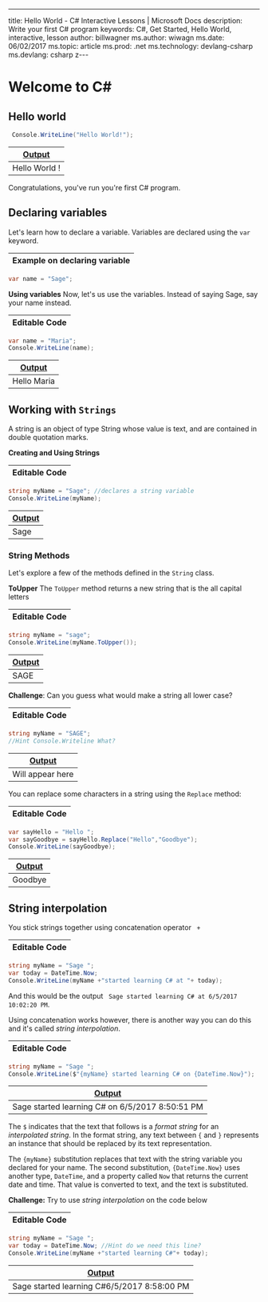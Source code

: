 ---
title: Hello World - C# Interactive Lessons | Microsoft Docs
description: Write your first C# program
keywords: C#, Get Started, Hello World, interactive, lesson
author: billwagner
ms.author: wiwagn
ms.date: 06/02/2017
ms.topic: article
ms.prod: .net
ms.technology: devlang-csharp
ms.devlang: csharp
z---

# Welcome to C#

## Hello world

```csharp
 Console.WriteLine("Hello World!");
```

 |[Output]()        |
| ------------- |
| Hello World !|

Congratulations, you've run you're first C# program.


## Declaring variables

Let's learn how to declare a variable.  Variables are declared using the `var` keyword.

| Example on declaring variable      |
| -------------                      |
```csharp
var name = "Sage";
```
**Using variables**
Now, let's us  use the variables.   Instead of saying  Sage, say your name instead.

|Editable Code       |
| ------------- |

```csharp
var name = "Maria";
Console.WriteLine(name); 
```

|[Output]()        |
| ------------- |
| Hello Maria | 

## Working with  `Strings` 

A string is an object of type String whose value is text, and are contained in double quotation marks.

**Creating and Using Strings**

|Editable Code       |
| ------------- |
```csharp
string myName = "Sage"; //declares a string variable
Console.WriteLine(myName);
```
|[Output]()        |
| ------------- |
| Sage | 


### String Methods
 Let's explore a few of the methods defined in the `String` class. 

**ToUpper**
The `ToUpper` method returns a new string that is the all capital letters

|Editable Code       |
| ------------- |

```csharp
string myName = "sage";
Console.WriteLine(myName.ToUpper());
```
|[Output]()        |
| ------------- |
|SAGE|

**Challenge**: Can you guess what would make a string all lower case? 

|Editable Code       |
| ------------- |

```csharp
string myName = "SAGE";
//Hint Console.Writeline What?
```
|[Output]()        |
| ------------- |
|Will appear here|

You can replace some characters in a string using the `Replace` method:

|Editable Code       |
| ------------- |

```csharp
var sayHello = "Hello ";
var sayGoodbye = sayHello.Replace("Hello","Goodbye");
Console.WriteLine(sayGoodbye);
```
|[Output]()        |
| ------------- |
|Goodbye|

## String interpolation

You stick strings together using concatenation operator ` +` 

|Editable Code       |
| ------------- |
```csharp
string myName = "Sage ";
var today = DateTime.Now; 
Console.WriteLine(myName +"started learning C# at "+ today);
```
And this would be the output  ` Sage started learning C# at 6/5/2017 10:02:20 PM`.

 Using concatenation  works however, there is another way you can do this and it's called *string interpolation*. 
 
|Editable Code       |
| ------------- |
```csharp
string myName = "Sage ";
Console.WriteLine($"{myName} started learning C# on {DateTime.Now}");
```
|[Output]()        |
| ------------- |
|Sage started learning C# on 6/5/2017 8:50:51 PM|



The `$` indicates that the text that follows is a *format string* for an
*interpolated string*. In the format string, any text between `{` and `}`
represents an instance that should be replaced by its text representation.

The `{myName}` substitution replaces that text with the string variable
you declared for your name. The second substitution, `{DateTime.Now}`
uses another type, `DateTime`, and a property called `Now` that returns
the current date and time. That value is converted to text, and the
text is substituted.

**Challenge:** Try to use *string interpolation* on the code below

|Editable Code       |
| ------------- |

```csharp
string myName = "Sage ";
var today = DateTime.Now; //Hint do we need this line?
Console.WriteLine(myName +"started learning C#"+ today);
```
|[Output]()        |
| ------------- |
|Sage started learning C#6/5/2017 8:58:00 PM|



